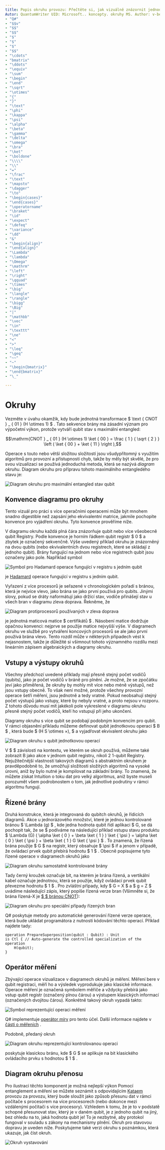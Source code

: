 ```yaml
---
title: Popis okruhu provozu: Přečtěte si, jak vizuálně znázornit jednoduché a komplexní operace s využitím diagramů okruhu.
Autor: QuantumWriter UID: Microsoft.. koncepty. okruhy MS. Author: v-benbra MS. Date: 12/11/2017 MS. téma: koncepční No-Loc:
- "Q#"
- "$$v"
- "$$"
- "$$"
- "$"
- "$"
- "$"
- "$$"
- "\cdots"
- "bmatrix"
- "\ddots"
- "\equiv"
- "\sum"
- "\begin"
- "\end"
- "\sqrt"
- "\otimes"
- "{"
- "}"
- "\text"
- "\phi"
- "\kappa"
- "\psi"
- "\alpha"
- "\beta"
- "\gamma"
- "\delta"
- "\omega"
- "\bra"
- "\ket"
- "\boldone"
- "\\\\"
- "\\"
- "="
- "\frac"
- "\text"
- "\mapsto"
- "\dagger"
- "\to"
- "\begin{cases}"
- "\end{cases}"
- "\operatorname"
- "\braket"
- "\id"
- "\expect"
- "\defeq"
- "\variance"
- "\dd"
- "&"
- "\begin{align}"
- "\end{align}"
- "\Lambda"
- "\lambda"
- "\Omega"
- "\mathrm"
- "\left"
- "\right"
- "\qquad"
- "\times"
- "\big"
- "\langle"
- "\rangle"
- "\bigg"
- "\Big"
- "|"
- "\mathbb"
- "\vec"
- "\in"
- "\texttt"
- "\ne"
- "<"
- ">"
- "\leq"
- "\geq"
- "~~"
- "~"
- "\begin{bmatrix}"
- "\end{bmatrix}"
- "\_"

---
```


# <a name="quantum-circuits"></a>Okruhy
Vezměte v úvahu okamžik, kdy bude jednotná transformace $ \text { CNOT } _ { 01 } (H \otimes 1) $ .
Tato sekvence brány má zásadní význam pro výpočetní výkon, protože vytváří qubit stav s maximální entangled:

$$\mathrm{CNOT } _ { 01 } (H \otimes 1) \ket { 00 } = \frac { 1 } { \sqrt { 2 } } \left ( \ket { 00 }  +  \ket { 11 } \right ),$$

Operace s touto nebo větší složitou složitostí jsou všudypřítomný s využitím algoritmů pro provozní a přístupnosti chyb, takže by měly být skvělé, že pro svou vizualizaci se používá jednoduchá metoda, která se nazývá *diagram okruhu*.
Diagram okruhu pro přípravu tohoto maximálního entangledého stavu je:

<!--- ![](.\media\1.svg) --->
<!--Nemůžou najít způsob, jak ho snadno zarovnat... pravděpodobně je nutné rozšíření:-->
![Diagram okruhu pro maximální entangled stav qubit](~/media/1.svg)

## <a name="quantum-circuit-diagram-conventions"></a>Konvence diagramu pro okruhy
Tento vizuál pro práci s více operačními operacemi může být mnohem snadno digestible než zapsání jeho ekvivalentní matrice, jakmile pochopíte konvence pro vyjádření okruhu.
Tyto konvence prověříme níže.

V diagramu okruhu každá plná čára znázorňuje qubit nebo více všeobecně qubit Registry.
Podle konvence je horním řádkem qubit registr $ 0 $ a zbytek je označený sekvenčně. Výše uvedený příklad okruhu je znázorněný na dvou qubits (nebo ekvivalentních dvou registrech, které se skládají z jednoho qubit).
Brány fungující na jednom nebo více registrech qubit jsou označeny jako pole.
Například symbol

<!--- ![](.\media\2.svg) --->
<!--Nemůžou najít způsob, jak ho snadno zarovnat... pravděpodobně je nutné rozšíření:-->
![Symbol pro Hadamard operace fungující v registru s jedním qubit](~/media/2.svg)

je [Hadamard](xref:Microsoft.Quantum.Intrinsic.H) operace fungující v registru s jedním qubit.

Vyřazení z více procesorů je seřazené v chronologickém pořadí s bránou, která je nejvíce vlevo, jako brána se jako první používá pro qubits.
Jinými slovy, pokud se dráty naformátují jako držící stav, vodiče přinášejí stav u všech bran v diagramu zleva doprava.
Řekněme, že 

<!--- ![](.\media\3.svg) --->
<!--Nemůžou najít způsob, jak ho snadno zarovnat... pravděpodobně je nutné rozšíření:-->
![Diagram protiprocesorů používaných v zleva doprava](~/media/3.svg)

je jednotná maticová matice $ certifikátů $ .
Násobení matice dodržuje opačnou konvenci: nejprve se použije matice nejvyšší výše. V diagramech okruhu ve službě pro vytváření koncových procesorů se ale jako první používá brána vlevo.
Tento rozdíl může v některých případech vést k nejasnostem, takže je důležité si všimnout tohoto významného rozdílu mezi lineárním zápisem algebraických a diagramy okruhu.

## <a name="inputs-and-outputs-of-quantum-circuits"></a>Vstupy a výstupy okruhů
Všechny předchozí uvedené příklady mají přesně stejný počet vodičů (qubits), jako je počet vodičů v bráně pro plnění.
Je možné, že se zpočátku jeví jako přiměřená, že okruhy by mohly mít více nebo méně výstupů, než jsou vstupy obecně.
To však není možné, protože všechny provozní operace šetří měření, jsou jednotně a tedy vratné.
Pokud neobsahují stejný počet výstupů jako vstupy, které by nebyly vratné, a proto nejsou v rozporu.
Z tohoto důvodu musí mít jakékoli pole vykreslené v diagramu okruhu přesně stejný počet vodičů, kteří ho vstupují při jeho ukončení.

Diagramy okruhu s více qubit se podobají podobným konvencím pro qubit.
V rámci objasnění příkladu můžeme definovat qubit jednotkovou operaci $ B $ , která bude $ (H S \otimes ×), $ a vyjadřovat ekvivalent okruhu jako

<!--- ![](.\media\4.svg) --->
<!--Nemůžou najít způsob, jak ho snadno zarovnat... pravděpodobně je nutné rozšíření:-->
![Diagram okruhu s qubit jednotkovou operací](~/media/4.svg)

V $ $ závislosti na kontextu, ve kterém se okruh používá, můžeme také zobrazit B jako akce v jednom qubit registru, nikoli 2 1-qubit Registry. Nejužitečnější vlastností takových diagramů s abstraktním okruhem je pravděpodobně to, že umožňují složitosti složitých algoritmů na vysoké úrovni, aniž by bylo nutné je kompilovat na základní brány.
To znamená, že můžete získat Intuition o toku dat pro velký algoritmus, aniž byste museli porozumět všem podrobnostem o tom, jak jednotlivé podrutiny v rámci algoritmu fungují.

## <a name="controlled-gates"></a>Řízené brány
Druhá konstrukce, která je integrovaná do qubitch okruhů, je řídicích diagramů.
Akce u jednorázového množství, které je jednou kontrolované bránou $ \Lambda (g) $ , kde jedna hodnota qubit řídí aplikaci $ G, se dá pochopit tak, že se $ podíváme na následující příklad vstupu stavu produktu $ \Lambda (G) ( \alpha \ket { 0 }  +  \beta \ket { 1 } ) \ket { \psi } = \alpha \ket { 0 } \ket { \psi }  +  \beta \ket { 1 } G \ket { \psi } $ . To znamená, že řízená brána použije $ G $ na registr, který obsahuje $ \psi $ if a jenom v případě, že ovládací prvek qubit přebírá hodnotu $ 1 $ .
Obecně popisujeme tyto řízené operace v diagramech okruhů jako

<!--- ![](.\media\5.svg) --->
<!--Nemůžou najít způsob, jak ho snadno zarovnat... pravděpodobně je nutné rozšíření:-->
![Diagram okruhu samostatně kontrolované brány](~/media/5.svg)

Tady černý kroužek označuje bit, na kterém je brána řízená, a vertikální kabel označuje jednotnou, která se použije, když ovládací prvek qubit převezme hodnotu $ 1 $ .
Pro zvláštní případy, kdy $ G = X $ a $ g = Z $ uvádíme následující zápis, který popíše řízená verze bran (Všimněte si, že brána řízená-X je [ $ $ bránou CNOT](xref:Microsoft.Quantum.Intrinsic.CNOT)):

<!--- ![](.\media\6.svg) --->
<!--Nemůžou najít způsob, jak ho snadno zarovnat... pravděpodobně je nutné rozšíření:-->
![Diagram okruhu pro speciální případy řízených bran](~/media/6.svg)

Q# poskytuje metody pro automatické generování řízené verze operace, která bude ukládat programátora z nutnosti kódování těchto operací. Příklad najdete tady:

```qsharp
operation PrepareSuperposition(qubit : Qubit) : Unit
is Ctl { // Auto-generate the controlled specialization of the operation
    H(qubit);
}
```

## <a name="measurement-operator"></a>Operátor měření
Zbývající operace vizualizace v diagramech okruhů je měření.
Měření bere v qubit registraci, měří ho a výsledek vyprodukuje jako klasické informace.
Operace měření je označená symbolem měřiče a vždycky přebírá jako vstup qubit registr (označený plnou čárou) a výstupem klasických informací (označených dvojitou čárou).
Konkrétně takový okruh vypadá takto:

<!--- ![](.\media\7.svg) ---->
<!--Nemůžou najít způsob, jak ho snadno zarovnat... pravděpodobně je nutné rozšíření:-->
![Symbol reprezentující operaci měření](~/media/7.svg)

Q# implementuje [operátor míry](xref:Microsoft.Quantum.Intrinsic.Measure) pro tento účel.
Další informace najdete v [části o měřeních](xref:microsoft.quantum.libraries.standard.prelude#measurements) .

Podobně, předaný okruh

<!--- ![](.\media\8.svg) --->
<!--Nemůžou najít způsob, jak ho snadno zarovnat... pravděpodobně je nutné rozšíření:-->
![Diagram okruhu reprezentující kontrolovanou operaci](~/media/8.svg)

poskytuje klasickou bránu, kde $ G $ se aplikuje na bit klasického ovládacího prvku s hodnotou $ 1 $ .

## <a name="teleportation-circuit-diagram"></a>Diagram okruhu přenosu
Pro ilustraci těchto komponent je možná nejlepší výkon
Pomocí entanglement a měření se můžete seznámit s odpovídajícím [Kataem](xref:microsoft.quantum.overview.katas) provozu za provozu, který bude sloužit jako způsob přesunu dat v rámci počítače s procesorem na více procesorech (nebo dokonce mezi vzdálenými počítači s více procesory).
Vzhledem k tomu, že je to v podstatě schopné přesunovat stav, který je v daném qubit, je z jednoho qubit na jiný, bez ohledu na to, jaká hodnota qubit je!
To je nezbytné, aby protokol fungoval v souladu s zákony na mechanismy plnění.
Okruh pro stavovou dopravu je uveden níže. Poskytujeme také verzi okruhu s poznámkou, která ukazuje, jak číst okruh.

<!--- ![](.\media\tp2.svg) { Šířka = 50%} --->
![Okruh vystavování](~/media/tp2.svg)
